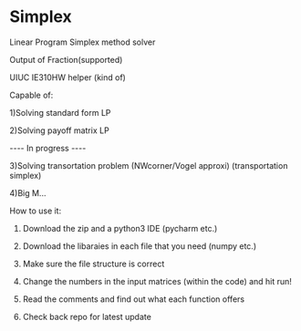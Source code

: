 # Simplex
Linear Program Simplex method solver

Output of Fraction(supported)

UIUC IE310HW helper (kind of)

Capable of: 

1)Solving standard form LP

2)Solving payoff matrix LP

---- In progress  ----

3)Solving transortation problem (NWcorner/Vogel approxi) (transportation simplex)

4)Big M...



How to use it:

1) Download the zip and a python3 IDE (pycharm etc.)

2) Download the libaraies in each file that you need (numpy etc.)

3) Make sure the file structure is correct

4) Change the numbers in the input matrices (within the code) and hit run!

5) Read the comments and find out what each function offers

6) Check back repo for latest update
